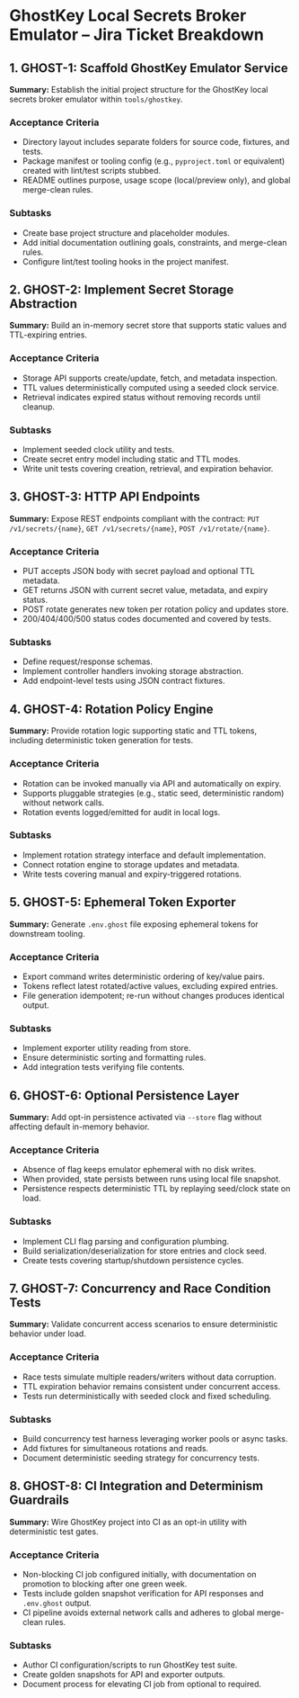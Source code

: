 # GhostKey Local Secrets Broker Emulator – Jira Ticket Breakdown

## 1. GHOST-1: Scaffold GhostKey Emulator Service
**Summary:** Establish the initial project structure for the GhostKey local secrets broker emulator within `tools/ghostkey`.

### Acceptance Criteria
- Directory layout includes separate folders for source code, fixtures, and tests.
- Package manifest or tooling config (e.g., `pyproject.toml` or equivalent) created with lint/test scripts stubbed.
- README outlines purpose, usage scope (local/preview only), and global merge-clean rules.

### Subtasks
- Create base project structure and placeholder modules.
- Add initial documentation outlining goals, constraints, and merge-clean rules.
- Configure lint/test tooling hooks in the project manifest.

## 2. GHOST-2: Implement Secret Storage Abstraction
**Summary:** Build an in-memory secret store that supports static values and TTL-expiring entries.

### Acceptance Criteria
- Storage API supports create/update, fetch, and metadata inspection.
- TTL values deterministically computed using a seeded clock service.
- Retrieval indicates expired status without removing records until cleanup.

### Subtasks
- Implement seeded clock utility and tests.
- Create secret entry model including static and TTL modes.
- Write unit tests covering creation, retrieval, and expiration behavior.

## 3. GHOST-3: HTTP API Endpoints
**Summary:** Expose REST endpoints compliant with the contract: `PUT /v1/secrets/{name}`, `GET /v1/secrets/{name}`, `POST /v1/rotate/{name}`.

### Acceptance Criteria
- PUT accepts JSON body with secret payload and optional TTL metadata.
- GET returns JSON with current secret value, metadata, and expiry status.
- POST rotate generates new token per rotation policy and updates store.
- 200/404/400/500 status codes documented and covered by tests.

### Subtasks
- Define request/response schemas.
- Implement controller handlers invoking storage abstraction.
- Add endpoint-level tests using JSON contract fixtures.

## 4. GHOST-4: Rotation Policy Engine
**Summary:** Provide rotation logic supporting static and TTL tokens, including deterministic token generation for tests.

### Acceptance Criteria
- Rotation can be invoked manually via API and automatically on expiry.
- Supports pluggable strategies (e.g., static seed, deterministic random) without network calls.
- Rotation events logged/emitted for audit in local logs.

### Subtasks
- Implement rotation strategy interface and default implementation.
- Connect rotation engine to storage updates and metadata.
- Write tests covering manual and expiry-triggered rotations.

## 5. GHOST-5: Ephemeral Token Exporter
**Summary:** Generate `.env.ghost` file exposing ephemeral tokens for downstream tooling.

### Acceptance Criteria
- Export command writes deterministic ordering of key/value pairs.
- Tokens reflect latest rotated/active values, excluding expired entries.
- File generation idempotent; re-run without changes produces identical output.

### Subtasks
- Implement exporter utility reading from store.
- Ensure deterministic sorting and formatting rules.
- Add integration tests verifying file contents.

## 6. GHOST-6: Optional Persistence Layer
**Summary:** Add opt-in persistence activated via `--store` flag without affecting default in-memory behavior.

### Acceptance Criteria
- Absence of flag keeps emulator ephemeral with no disk writes.
- When provided, state persists between runs using local file snapshot.
- Persistence respects deterministic TTL by replaying seed/clock state on load.

### Subtasks
- Implement CLI flag parsing and configuration plumbing.
- Build serialization/deserialization for store entries and clock seed.
- Create tests covering startup/shutdown persistence cycles.

## 7. GHOST-7: Concurrency and Race Condition Tests
**Summary:** Validate concurrent access scenarios to ensure deterministic behavior under load.

### Acceptance Criteria
- Race tests simulate multiple readers/writers without data corruption.
- TTL expiration behavior remains consistent under concurrent access.
- Tests run deterministically with seeded clock and fixed scheduling.

### Subtasks
- Build concurrency test harness leveraging worker pools or async tasks.
- Add fixtures for simultaneous rotations and reads.
- Document deterministic seeding strategy for concurrency tests.

## 8. GHOST-8: CI Integration and Determinism Guardrails
**Summary:** Wire GhostKey project into CI as an opt-in utility with deterministic test gates.

### Acceptance Criteria
- Non-blocking CI job configured initially, with documentation on promotion to blocking after one green week.
- Tests include golden snapshot verification for API responses and `.env.ghost` output.
- CI pipeline avoids external network calls and adheres to global merge-clean rules.

### Subtasks
- Author CI configuration/scripts to run GhostKey test suite.
- Create golden snapshots for API and exporter outputs.
- Document process for elevating CI job from optional to required.
